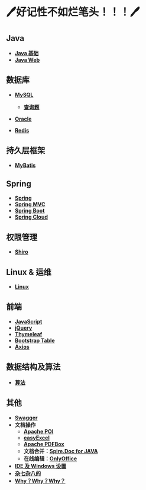 # :pen:好记性不如烂笔头！！！:pen:



## Java

- [**Java 基础**](https://github.com/0richalcos/Note/blob/main/Markdown/Java.md)
- [**Java Web**](https://github.com/0richalcos/Note/blob/main/Markdown/JavaWeb.md)



## 数据库

- [**MySQL**](https://github.com/0richalcos/Note/blob/main/Markdown/MySQL.md)
	- [**查询题**](https://github.com/0richalcos/Note/blob/main/Markdown/MySQLQuery.md)

- [**Oracle**](https://github.com/0richalcos/Note/blob/main/Markdown/Oracle.md)
- [**Redis**](https://github.com/0richalcos/Note/blob/main/Markdown/Redis.md)



## 持久层框架

- [**MyBatis**](https://github.com/0richalcos/Note/blob/main/Markdown/Mybatis.md)



## Spring

- [**Spring**](https://github.com/0richalcos/Note/blob/main/Markdown/Spring.md)
- [**Spring MVC**](https://github.com/0richalcos/Note/blob/main/Markdown/SpringMVC.md)
- [**Spring Boot**](https://github.com/0richalcos/Note/blob/main/Markdown/SpringBoot.md)
- [**Spring Cloud**](https://github.com/0richalcos/Note/blob/main/Markdown/SpringCloud.md)



## 权限管理

- [**Shiro**](https://github.com/0richalcos/Note/blob/main/Markdown/Shiro.md)



## Linux & 运维

- [**Linux**](https://github.com/0richalcos/Note/blob/main/Markdown/Linux.md)



## 前端

- [**JavaScript**](https://github.com/0richalcos/Note/blob/main/Markdown/JavaScript.md)
- [**jQuery**](https://github.com/0richalcos/Note/blob/main/Markdown/jQuery.md)
- [**Thymeleaf**](https://github.com/0richalcos/Note/blob/main/Markdown/Thymeleaf.md)
- [**Bootstrap Table**](https://github.com/0richalcos/Note/blob/main/Markdown/BootstrapTable.md)
- [**Axios**](https://github.com/0richalcos/Note/blob/main/Markdown/Axios.md)



## 数据结构及算法

- [**算法**](https://github.com/0richalcos/Note/blob/main/Markdown/Algorithm.md)



## 其他

- [**Swagger**](https://github.com/0richalcos/Note/blob/main/Markdown/Swagger.md)
- **文档操作**
	- [**Apache POI**](https://github.com/0richalcos/Note/blob/main/Markdown/ApachePOI.md)
	- [**easyExcel**](https://github.com/0richalcos/Note/blob/main/Markdown/easyExcel.md)
	- [**Apache PDFBox**](https://github.com/0richalcos/Note/blob/main/Markdown/ApachePDFBox.md)
	- **文档合并：**[**Spire.Doc for JAVA**](https://github.com/0richalcos/Note/blob/main/Markdown/Spire.DocForJAVA.md)
	- **在线编辑：**[**OnlyOffice**](https://github.com/0richalcos/Note/blob/main/Markdown/OnlyOffice.md)
- [**IDE 及 Windows 设置**](https://github.com/0richalcos/Note/blob/main/Markdown/Mixed.md)
- [**杂七杂八的**](https://github.com/0richalcos/Note/blob/main/Markdown/Petty.md)
- [**Why？Why？Why？**](https://github.com/0richalcos/Note/blob/main/Markdown/Why.md)

